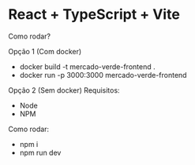 # React + TypeScript + Vite

Como rodar?

Opção 1 (Com docker)
- docker build -t mercado-verde-frontend .
- docker run -p 3000:3000 mercado-verde-frontend

Opção 2 (Sem docker)
Requisitos:
- Node
- NPM

Como rodar:
- npm i
- npm run dev